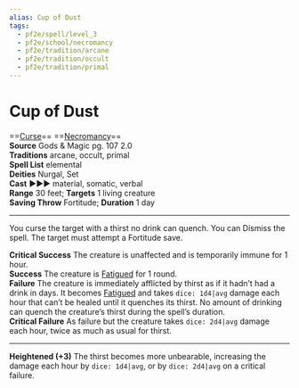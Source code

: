 ```yaml
---
alias: Cup of Dust
tags:
  - pf2e/spell/level_3
  - pf2e/school/necromancy
  - pf2e/tradition/arcane
  - pf2e/tradition/occult
  - pf2e/tradition/primal
---
```


# Cup of Dust

==[Curse](Curse.md)== ==[Necromancy](Necromancy.md)==  
__Source__ Gods & Magic pg. 107 2.0  
**Traditions** arcane, occult, primal  
**Spell List** elemental  
**Deities** Nurgal, Set  
**Cast** ►►► material, somatic, verbal  
**Range** 30 feet; **Targets** 1 living creature  
**Saving Throw** Fortitude; **Duration** 1 day

---

You curse the target with a thirst no drink can quench. You can Dismiss the spell. The target must attempt a Fortitude save.

**Critical Success** The creature is unaffected and is temporarily immune for 1 hour.  
**Success** The creature is [Fatigued](Fatigued.md) for 1 round.  
**Failure** The creature is immediately afflicted by thirst as if it hadn’t had a drink in days. It becomes [Fatigued](Fatigued.md) and takes `dice: 1d4|avg` damage each hour that can’t be healed until it quenches its thirst. No amount of drinking can quench the creature’s thirst during the spell’s duration.  
**Critical Failure** As failure but the creature takes `dice: 2d4|avg` damage each hour, twice as much as usual for thirst.

<hr>

**Heightened (+3)** The thirst becomes more unbearable, increasing the damage each hour by `dice: 1d4|avg`, or by `dice: 2d4|avg` on a critical failure.
